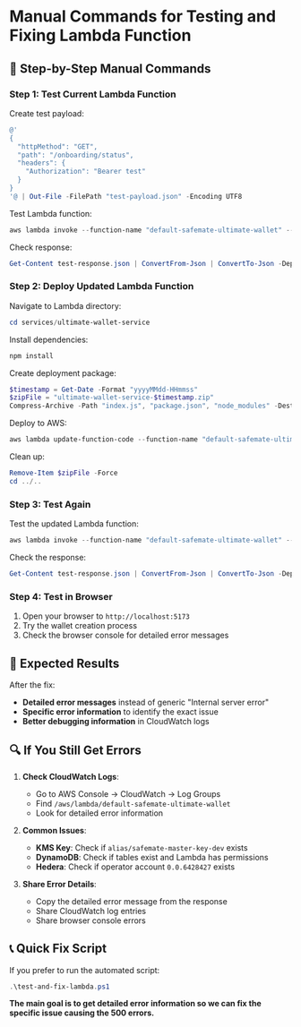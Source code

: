 # Manual Commands for Testing and Fixing Lambda Function

## 🔧 **Step-by-Step Manual Commands**

### **Step 1: Test Current Lambda Function**

Create test payload:
```powershell
@'
{
  "httpMethod": "GET",
  "path": "/onboarding/status",
  "headers": {
    "Authorization": "Bearer test"
  }
}
'@ | Out-File -FilePath "test-payload.json" -Encoding UTF8
```

Test Lambda function:
```powershell
aws lambda invoke --function-name "default-safemate-ultimate-wallet" --payload "file://test-payload.json" --region "ap-southeast-2" test-response.json
```

Check response:
```powershell
Get-Content test-response.json | ConvertFrom-Json | ConvertTo-Json -Depth 10
```

### **Step 2: Deploy Updated Lambda Function**

Navigate to Lambda directory:
```powershell
cd services/ultimate-wallet-service
```

Install dependencies:
```powershell
npm install
```

Create deployment package:
```powershell
$timestamp = Get-Date -Format "yyyyMMdd-HHmmss"
$zipFile = "ultimate-wallet-service-$timestamp.zip"
Compress-Archive -Path "index.js", "package.json", "node_modules" -DestinationPath $zipFile -Force
```

Deploy to AWS:
```powershell
aws lambda update-function-code --function-name "default-safemate-ultimate-wallet" --zip-file "fileb://$zipFile" --region "ap-southeast-2"
```

Clean up:
```powershell
Remove-Item $zipFile -Force
cd ../..
```

### **Step 3: Test Again**

Test the updated Lambda function:
```powershell
aws lambda invoke --function-name "default-safemate-ultimate-wallet" --payload "file://test-payload.json" --region "ap-southeast-2" test-response.json
```

Check the response:
```powershell
Get-Content test-response.json | ConvertFrom-Json | ConvertTo-Json -Depth 10
```

### **Step 4: Test in Browser**

1. Open your browser to `http://localhost:5173`
2. Try the wallet creation process
3. Check the browser console for detailed error messages

## 🎯 **Expected Results**

After the fix:
- **Detailed error messages** instead of generic "Internal server error"
- **Specific error information** to identify the exact issue
- **Better debugging information** in CloudWatch logs

## 🔍 **If You Still Get Errors**

1. **Check CloudWatch Logs**:
   - Go to AWS Console → CloudWatch → Log Groups
   - Find `/aws/lambda/default-safemate-ultimate-wallet`
   - Look for detailed error information

2. **Common Issues**:
   - **KMS Key**: Check if `alias/safemate-master-key-dev` exists
   - **DynamoDB**: Check if tables exist and Lambda has permissions
   - **Hedera**: Check if operator account `0.0.6428427` exists

3. **Share Error Details**:
   - Copy the detailed error message from the response
   - Share CloudWatch log entries
   - Share browser console errors

## 📞 **Quick Fix Script**

If you prefer to run the automated script:
```powershell
.\test-and-fix-lambda.ps1
```

**The main goal is to get detailed error information so we can fix the specific issue causing the 500 errors.**
